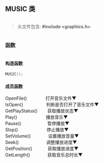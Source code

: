 <style>
    h2, h3 {
        display:inline-block;
    }
    drop {
        cursor: pointer;
        display: block;
        background: #090;
    }
    input[type="checkbox"]  {
        display: none; /* hide the checkboxes */
    }
    input +.drop +  div    {
        display:none;
    }
    .drop:after {
        content:'▼';
    }
    :checked  + .drop:after {
        content:'▲';
    }
    input:checked + .drop + div{
        display:block;
    }
</style>


## MUSIC 类
 >头文件包含: **#include <graphics.h>**


### 函数
#### 构造函数

```c++
MUSIC();
```

#### 成员函数

<input id="OpenFile" type="checkbox"> 
<label class="drop" for="OpenFile">OpenFile()&emsp;&emsp;&emsp;&emsp; 打开音乐文件</label>
<div>

**声明**
```cpp
DWORD OpenFile(LPCSTR  filepath);

DWORD OpenFile(LPCWSTR filepath);
```
**功能**
打开音乐文件。
成功打开后播放状态为 MUSIC_MODE_STOP

**参数**
filepath
带路径文件名。

**返回值**
操作成功返回0, 操作失败返回非0。
</div></br>

<input id="IsOpen" type="checkbox"> 
<label class="drop" for="IsOpen">IsOpen()&emsp;&emsp;&emsp;&emsp;&emsp; 判断是否打开了音乐文件</label>
<div>

**声明**
```cpp
int   IsOpen();
```
**功能**
判断是否打开了音乐文件。

**参数**
（无）

**返回值**
1，表示已打开。
0，表示未打开。

</div></br>

<input id="GetPlayStatus" type="checkbox"> 
<label class="drop" for="GetPlayStatus">GetPlayStatus() &emsp;&emsp;获取播放状态</label>
<div>

**声明**
```c++
DWORD GetPlayStatus();
```
**功能**
获取播放状态。

**参数**
（无）

**返回值**
播放状态，为以下值之一。
```cpp
MUSIC_MODE_NOT_OPEN     //没有正确打开
MUSIC_MODE_NOT_READY    //设备没准备好 （较少使用）
MUSIC_MODE_PAUSE        //暂停中
MUSIC_MODE_PLAY         //正在播放
MUSIC_MODE_STOP         //成功打开后，或者播放完是这个状态
MUSIC_MODE_OPEN         //打开中 （较少使用）
MUSIC_MODE_SEEK         //定位中 （较少使用）
```
</div></br>

<input id="Play" type="checkbox"> 
<label class="drop" for="Play">Play()&emsp;&emsp;&emsp;&emsp;&emsp; &emsp; 播放音乐</label>
<div>

**声明**
```c++
DWORD Play(DWORD dwFrom = MUSIC_ERROR, DWORD dwTo = MUSIC_ERROR);
```
**功能**
播放音乐。Play()为继续播放, Play(0)为从头开始播放。
播放状态变为MUSIC_MODE_PLAY

**参数**
* dwFrom
音乐播放开始位置(毫秒)。

* dwTo
音乐播放结束位置(毫秒)。

**返回值**
操作成功返回0, 操作失败返回非0。
</div></br>

<input id="Pause" type="checkbox"> 
<label class="drop" for="Pause">Pause()&emsp;&emsp;&emsp;&emsp;&emsp;&emsp;暂停播放</label>
<div></br>

**声明**
```c++
DWORD Pause();
```
**功能**
暂停播放。播放状态变为 MUSIC_MODE_PAUSE。

**参数**
（无）

**返回值**
操作成功返回0, 操作失败返回非0。
</div></br>

<input id="Stop" type="checkbox"> 
<label class="drop" for="Stop">Stop() &emsp;&emsp;&emsp;&emsp;&emsp;&emsp; 停止播放</label>
<div>

**声明**
```c++
DWORD Stop();
```
**功能**
停止播放。播放状态变为 MUSIC_MODE_STOP。
播放将暂停，但播放进度不变。

**参数**
(无)

**返回值**
操作成功返回0, 操作失败返回非0。
</div></br>

<input id="SetVolume" type="checkbox"> 
<label class="drop" for="SetVolume">SetVolume()&emsp;&emsp;&emsp;&emsp;设置播放音量</label>
<div>

**声明**
```c++
DWORD SetVolume(float value);
```
**功能**
设置播放音量。

**参数**
value
音量。范围从0~1。

**返回值**
操作成功返回0, 操作失败返回非0。
</div></br>

<input id="Seek" type="checkbox"> 
<label class="drop" for="Seek">Seek()&emsp;&emsp;&emsp;&emsp;&emsp;&emsp; 调整播放进度</label>
<div>

**声明**
```c++
DWORD Seek(DWORD dwTo);
```
**功能**
播放位置定位。目前无效，用Play(dwTo)代替。

**参数**
dwTo
播放进度，单位毫秒。

**返回值**
操作成功返回0, 操作失败返回非0。
</div></br>

<input id="GetPosition" type="checkbox"> 
<label class="drop" for="GetPosition">GetPosition() &emsp;&emsp;&emsp; 获取播放进度</label>
<div>

**声明**
```c++
DWORD GetPosition();
```
**功能**
获取播放进度。

**参数**
（无)

**返回值**
播放进度，单位毫秒。
</div></br>

<input id="GetLength" type="checkbox"> 
<label class="drop" for="GetLength">GetLength()&emsp;&emsp;&emsp;&emsp;获取音乐总时长</label>
<div>

**声明**
```c++
DWORD GetLength();
```
**功能**
获取音乐总时长，单位毫秒。

**参数**
（无）

**返回值**
音乐总时长，单位毫秒。
</div></br>



